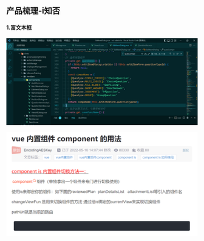 ## 产品梳理-i知否

#### 1.富文本框

![image-20221020102241174](../img/image-20221020102241174.png)

![image-20221020102311441](../img/image-20221020102311441.png)